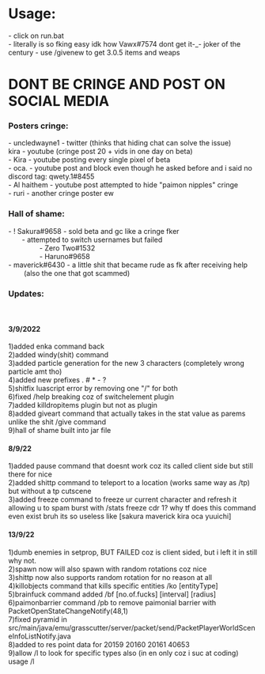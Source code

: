 <h1>Usage:</h1>
 - click on run.bat<br>
 - literally is so fking easy idk how Vawx#7574 dont get it-_- joker of the century
 - use /givenew to get 3.0.5 items and weaps

<h1>DONT BE CRINGE AND POST ON SOCIAL MEDIA</h1>

<h3>Posters cringe:</h3>
 - uncledwayne1 - twitter (thinks that hiding chat can solve the issue)<br>
kira - youtube (cringe post 20 + vids in one day on beta)<br>
 - Kira - youtube posting every single pixel of beta<br>
 - oca. - youtube post and block even though he asked before and i said no discord tag: qwety.1#8455<br>
 - Al haithem - youtube post attempted to hide "paimon nipples" cringe<br>
 - ruri - another cringe poster ew<br>

<h3>Hall of shame:</h3>
 - ! Sakura#9658 - sold beta and gc like a cringe fker<br>
    &nbsp &nbsp &nbsp &nbsp- attempted to switch usernames but failed<br>
    &nbsp &nbsp &nbsp &nbsp &nbsp &nbsp &nbsp &nbsp     - Zero Two#1532<br>
    &nbsp &nbsp &nbsp &nbsp &nbsp &nbsp &nbsp &nbsp     - Haruno#9658<br>
 - maverick#6430 - a little shit that became rude as fk after receiving help<br>
   &nbsp &nbsp &nbsp &nbsp (also the one that got scammed)<br>
   
   
<h3>Updates:</h3><br>

<h4>3/9/2022</h4>
1)added enka command back<br>
2)added windy(shit) command<br>
3)added particle generation for the new 3 characters (completely wrong particle amt tho)<br>
4)added new prefixes . # * - ?<br>
5)shitfix luascript error by removing one "/" for both<br>
6)fixed /help breaking coz of switchelement plugin<br>
7)added killdropitems plugin but not as plugin<br>
8)added giveart command that actually takes in the stat value as parems unlike the shit /give command<br>
9)hall of shame built into jar file<br>

<h4>8/9/22</h4>
1)added pause command that doesnt work coz its called client side but still there for nice<br>
2)added shittp command to teleport to a location (works same way as /tp) but without a tp cutscene<br>
3)added freeze command to freeze ur current character and refresh it allowing u to spam burst with /stats freeze cdr 1? why tf does this command even exist bruh its so useless like [sakura maverick kira oca yuuichi]<br>

<h4>13/9/22</h4>
1)dumb enemies in setprop, BUT FAILED coz is client sided, but i left it in still why not.<br>
2)spawn now will also spawn with random rotations coz nice<br>
3)shittp now also supports random rotation for no reason at all<br>
4)killobjects command that kills specific entities /ko [entityType]<br>
5)brainfuck command added /bf [no.of.fucks] [interval] [radius]<br>
6)paimonbarrier command /pb  to remove paimonial barrier with PacketOpenStateChangeNotify(48,1)<br>
7)fixed pyramid in src/main/java/emu/grasscutter/server/packet/send/PacketPlayerWorldSceneInfoListNotify.java<br>
8)added to res point data for 20159 20160 20161 40653<br>
9)allow /l to look for specific types also (in en only coz i suc at coding) usage /l <itemName> <type default = "all"><br>
